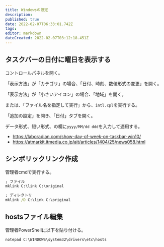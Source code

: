 ```yaml
---
title: Windowsの設定
description: 
published: true
date: 2022-02-07T06:33:01.742Z
tags: 
editor: markdown
dateCreated: 2022-02-07T03:12:18.451Z
---
```


## タスクバーの日付に曜日を表示する

コントロールパネルを開く。

「表示方法」が「カテゴリ」の場合、「日付、時刻、数値形式の変更」を開く。

「表示方法」が「小さいアイコン」の場合、「地域」を開く。

または、「ファイル名を指定して実行」から、`intl.cpl`を実行する。

「追加の設定」を開き、「日付」タブを開く。

データ形式、短い形式、の欄に`yyyy/MM/dd ddd`を入力して適用する。

- <https://laboradian.com/show-day-of-week-on-taskbar-win10/>
- <https://atmarkit.itmedia.co.jp/ait/articles/1404/25/news058.html>

## シンボリックリンク作成

管理者cmdで実行する。

```cmd
; ファイル
mklink C:\link C:\original

; ディレクトリ
mklink /D C:\link C:\original
```

## hostsファイル編集

管理者PowerShellに以下を貼り付ける。

```powershell
notepad C:\WINDOWS\system32\drivers\etc\hosts
```
